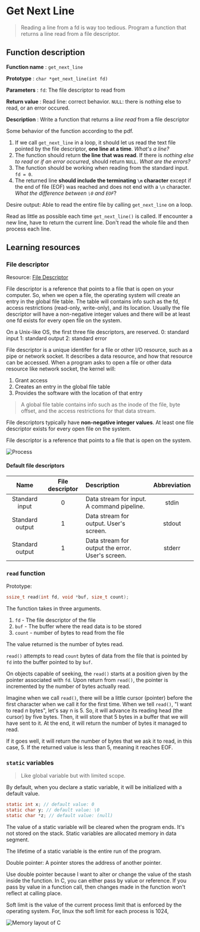 # Get Next Line

> Reading a line from a fd is way too tedious. Program a function that returns a line read from a file descriptor.

## Function description

**Function name**   : `get_next_line`

**Prototype**       : `char *get_next_line(int fd)`

**Parameters**      : `fd`: The file descriptor to read from

**Return value**    : Read line: correct behavior. `NULL`: there is nothing else to read, or an error occured.

**Description**     : Write a function that returns a *line read* from a file descriptor

Some behavior of the function according to the pdf.

1. If we call `get_next_line` in a loop, it should let us read the text file pointed by the file descriptor, **one line at a time**. *What's a line?*
2. The function should return **the line that was read**. If there is *nothing else to read* or *if an error occurred*, should return `NULL`. *What are the errors?*
3. The function should be working when reading from the standard input. `fd = 0`.
4. The returned line **should include the terminating `\n` character** except if the end of file (EOF) was reached and does not end with a `\n` character. *What the difference between `\0` and `EOF`*?

Desire output: Able to read the entire file by calling `get_next_line` on a loop.

Read as little as possible each time `get_next_line()` is called. If encounter a new line, have to return the current line. Don't read the whole file and then process each line.

## Learning resources

### File descriptor

Resource: [File Descriptor](https://www.computerhope.com/jargon/f/file-descriptor.htm#:~:text=A%20file%20descriptor%20is%20a,Grants%20access.)

File descriptor is a reference that points to a file that is open on your computer. So, when we open a file, the operating system will create an entry in the global file table. The table will contains info such as the fd, access restrictions (read-only, write-only), and its location. Usually the file descriptor will have a non-negative integer values and there will be at least one fd exists for every open file on the system.

On a Unix-like OS, the first three file descriptors, are reserved.
0: standard input
1: standard output
2: standard error

File descriptor is a unique identifer for a file or other I/O resource, such as a pipe or network socket. It describes a data resource, and how that resource can be accessed. When a program asks to open a file or other data resource like network socket, the kernel will:

1. Grant access
2. Creates an entry in the global file table
3. Provides the software with the location of that entry

> A global file table contains info such as the inode of the file, byte offset, and the access restrictions for that data stream.

File descriptors typically have **non-negative integer values**. At least one file descriptor exists for every open file on the system.

File descriptor is a reference that points to a file that is open on the system.

![Process](https://www.computerhope.com/jargon/f/file-descriptor.jpg)

#### Default file descriptors

| Name | File descriptor | Description | Abbreviation |
| :--: | :-------------: | :---------- | :----------: |
| Standard input  | 0 | Data stream for input. A command pipeline.       | stdin  |
| Standard output | 1 | Data stream for output. User's screen.           | stdout |
| Standard output | 1 | Data stream for output the error. User's screen. | stderr |

### `read` function

Prototype:

```c
ssize_t read(int fd, void *buf, size_t count);
```

The function takes in three arguments.

1. `fd` - The file descriptor of the file
2. `buf` - The buffer where the read data is to be stored
3. `count` - number of bytes to read from the file

The value returned is the number of bytes read.

`read()` attempts to read `count` bytes of data from the file that is pointed by `fd` into the buffer pointed to by `buf`.

On objects capable of seeking, the `read()` starts at a position given by the pointer associated with `fd`. Upon return from `read()`, the pointer is incremented by the number of bytes actually read.

Imagine when we call `read()`, there will be a little cursor (pointer) before the first character when we call it for the first time. When we tell `read()`, "I want to read *n* bytes", let's say n is 5. So, it will advance its reading head (the cursor) by five bytes. Then, it will store that 5 bytes in a buffer that we will have sent to it. At the end, it will return the number of bytes it managed to read.

If it goes well, it will return the number of bytes that we ask it to read, in this case, 5. If the returned value is less than 5, meaning it reaches EOF.

### `static` variables

> Like global variable but with limited scope.

By default, when you declare a static variable, it will be initialized with a default value.

```c
static int x; // default value: 0
static char y; // default value: \0
static char *z; // default value: (null)
```

The value of a static variable will be cleared when the program ends. It's not stored on the stack. Static variables are allocated memory in data segment.

The lifetime of a static variable is the entire run of the program.

Double pointer: A pointer stores the address of another pointer.

Use double pointer because I want to alter or change the value of the stash inside the function. In C, you can either pass by value or reference. If you pass by value in a function call, then changes made in the function won't reflect at calling place.

Soft limit is the value of the current process limit that is enforced by the operating system. For, linux the soft limit for each process is 1024, 

![Memory layout of C](https://i0.wp.com/rjp.b44.myftpupload.com/wp-content/uploads/2019/12/image-9.png?resize=623%2C439)
